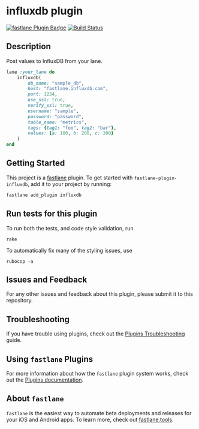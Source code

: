 # influxdb plugin

[![fastlane Plugin Badge](https://rawcdn.githack.com/fastlane/fastlane/master/fastlane/assets/plugin-badge.svg)](https://rubygems.org/gems/fastlane-plugin-influxdb)
[![Build Status](https://travis-ci.org/giginet/fastlane-plugin-influxdb.svg?branch=master)](https://travis-ci.org/giginet/fastlane-plugin-influxdb)

## Description

Post values to InfluxDB from your lane.

```ruby
lane :your_lane do
    influxdb(
        db_name: "sample_db",
        host: "fastlane.influxdb.com",
        port: 1234,
        use_ssl: true,
        verify_ssl: true,
        username: "sample",
        password: "password",
        table_name: "metrics",
        tags: {tag1: "foo", tag2: "bar"},
        values: {a: 100, b: 200, c: 300}
    )
end
```

## Getting Started

This project is a [fastlane](https://github.com/fastlane/fastlane) plugin. To get started with `fastlane-plugin-influxdb`, add it to your project by running:

```bash
fastlane add_plugin influxdb
```

## Run tests for this plugin

To run both the tests, and code style validation, run

```
rake
```

To automatically fix many of the styling issues, use
```
rubocop -a
```

## Issues and Feedback

For any other issues and feedback about this plugin, please submit it to this repository.

## Troubleshooting

If you have trouble using plugins, check out the [Plugins Troubleshooting](https://docs.fastlane.tools/plugins/plugins-troubleshooting/) guide.

## Using `fastlane` Plugins

For more information about how the `fastlane` plugin system works, check out the [Plugins documentation](https://docs.fastlane.tools/plugins/create-plugin/).

## About `fastlane`

`fastlane` is the easiest way to automate beta deployments and releases for your iOS and Android apps. To learn more, check out [fastlane.tools](https://fastlane.tools).
